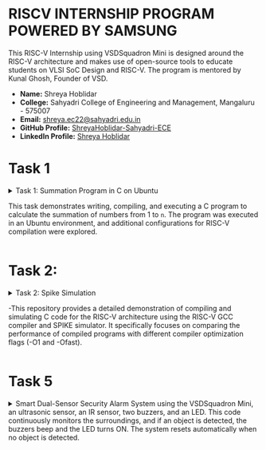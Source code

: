 # RISCV INTERNSHIP PROGRAM POWERED BY SAMSUNG 
This RISC-V Internship using VSDSquadron Mini is designed around the RISC-V architecture and makes use of open-source tools to educate students on VLSI SoC Design and RISC-V. The program is mentored by Kunal Ghosh, Founder of VSD.


- **Name:** Shreya Hoblidar 
- **College:** Sahyadri College of Engineering and Management, Mangaluru - 575007  
- **Email:** [shreya.ec22@sahyadri.edu.in](mailto:shreya.ec22@sahyadri.edu.in)  
- **GitHub Profile:** [ShreyaHoblidar-Sahyadri-ECE](https://github.com/ShreyaHoblidar-Sahyadri-ECE)  
- **LinkedIn Profile:** [Shreya Hoblidar](https://www.linkedin.com/in/shreyahoblidar/)

# Task 1
<details>
<summary> Task 1: Summation Program in C on Ubuntu

This task demonstrates writing, compiling, and executing a C program to calculate the summation of numbers from 1 to `n`. The program was executed in an Ubuntu environment, and additional configurations for RISC-V compilation were explored.

</summary>
---

## Steps Performed

### 1. **Installing Text Editor (`leafpad`)**
- Attempted to open a file using the `leafpad` text editor.
- The command `leafpad` was not found, so it was installed using:
  ```bash
  sudo apt install leafpad

![Installing Text Editor](https://github.com/ShreyaHoblidar-Sahyadri-ECE/ShreyaHoblidar/blob/6d8a613923f4dcdb28f42944381870f95b76b432/Task1/task%201.png)

### 2. **Write the C program***
```bash
  leafpad sum1ton.c
```
![C Program code](https://github.com/ShreyaHoblidar-Sahyadri-ECE/ShreyaHoblidar/blob/e49b71ae766534af43542706462726dfcff2fac5/Task1/task11.png)

### 3.Compile and run the program:
```bash
gcc sum1ton.c
./a.out
```
### 4.Cross-compile for RISC-V:
-Install riscv64-unknown-elf-gcc.
-Use the following command to compile:
```bash
 riscv64-unknown-elf-gcc -O1 -mabi=lp64 -march=rv64i -o sum1ton.o sum1ton.c
```
-Verify the object file:
```bash
ls -ltr sum1ton.o
```
![Screenshot 3](https://github.com/ShreyaHoblidar-Sahyadri-ECE/ShreyaHoblidar/blob/c575a7a47de52a4622779829d5055f15e6648b63/Task1/task01.png)
![Screenshot 4](https://github.com/ShreyaHoblidar-Sahyadri-ECE/ShreyaHoblidar/blob/95288b8154562f58a43bc94a63d45badede232e8/Task1/task111.png)
![Screenshot 5](https://github.com/ShreyaHoblidar-Sahyadri-ECE/ShreyaHoblidar/blob/7c449bece1095d4c13b83986f9fcd41a5d74fda1/Task1/task1111.png)
</details>

# Task 2:
<details>
  <summary> Task 2: Spike Simulation

-This repository provides a detailed demonstration of compiling and simulating C code for the RISC-V architecture using the RISC-V GCC compiler and SPIKE simulator. It specifically focuses on comparing the performance of compiled programs with different compiler optimization flags (-O1 and -Ofast).
</summary>

### Objective
- Understand how to compile a simple C program for the RISC-V architecture.
- Use RISC-V GCC to compile the program with different optimization levels (-O1 and -Ofast).
- Analyze the performance of the program using the SPIKE simulator.
- Compare the assembly output and program execution flow with different optimization levels.

###  Compile Using RISC-V GCC
- The C program is compiled using the riscv64-unknown-elf-gcc compiler. The target architecture is rv64i (64-bit RISC-V) and the ABI is lp64.

- Compile with -O1 Optimization:
To compile with basic optimization (-O1), use the following command:
```bash
 riscv64-unknown-elf-gcc -O1 -mabi=lp64 -march=rv64i -o swift.o swift.c
```
### Disassemble Object File:
- To view the assembly code generated by the compiler, use the following command:
 ```bash
riscv64-unknown-elf-objdump -d swift.o
```
- We can also minimize the output for easier reading:
  ```bash
   riscv64-unknown-elf-objdump -d swift.o | less

![Screenshot 1](https://github.com/ShreyaHoblidar-Sahyadri-ECE/ShreyaHoblidar/blob/675ffc0eaa81ebd3ee3de85fb6412c27552b5dcf/Task2/1.jpg)

### Run SPIKE Simulation
- To simulate the compiled RISC-V program in non-debug mode, use the following command:
  ```bash
  spike pk swift.o
  
</details>

# Task 5
<details>
 <summary>  Smart Dual-Sensor Security Alarm System using the VSDSquadron Mini, an ultrasonic sensor, an IR sensor, two buzzers, and an LED. This code continuously monitors the surroundings, and if an object is detected, the buzzers beep and the LED turns ON. The system resets automatically when no object is detected.</summary>

 # Smart Dual-Sensor Security Alarm System

## Overview
This project is a Smart Dual-Sensor Security Alarm System that continuously monitors for intruders using both an ultrasonic sensor and an IR sensor. If any object is detected within a predefined range, the system will activate two buzzers as an alarm and turn on an LED as a visual warning. The system runs automatically without requiring any manual activation or push button.

### Key Features:
- Automated Intruder Detection: Uses both an ultrasonic sensor and an IR sensor to detect objects.
- Dual-Stage Alert System:
  If an object is detected by either sensor, the LED turns ON and both buzzers sound an alarm.
- Continuous Monitoring: The system runs 24/7 without needing manual activation.
- Versatile Applications: Can be used for home security, restricted area monitoring, or smart door alarms.
  
## Components Required
- *VSD Squadron Mini*
- *Ultrasonic Sensor* 
- LED* (to display the output)
- *Breadboard*
- *IR Sensor*
- *Jumper wires*
- *VS Code* (for software development)
- *PlatformIO* (multi-framework professional IDE)

## How It Works
- The system continuously monitors the surroundings.
- If the ultrasonic sensor detects an object within 20 cm, it triggers the alarm.
- If the IR sensor detects movement or an object, it also triggers the alarm.
- When an intruder is detected, both buzzers will beep repeatedly, and the LED will turn ON.
- The alarm stops when no object is detected by both sensors.

![Circuit diagram](https://github.com/ShreyaHoblidar-Sahyadri-ECE/ShreyaHoblidar/blob/f7d95860f3624a8e3ceb19f0e193f6286c06e0f4/Task%205/duoble_smart.png)

## Code
# Working of code
- Initial Setup:
Configures GPIO pins for LED, buzzers, ultrasonic sensor, and IR sensor.
The LED and buzzers are initially off.

-Continuous Monitoring:
The system constantly checks for objects using ultrasonic and IR sensors.
The ultrasonic sensor measures distance and returns the value in centimeters.
The IR sensor detects nearby objects (it outputs LOW when something is detected).
Alarm Activation:
If the distance is less than 20 cm or the IR sensor detects an object, the LED turns ON and both buzzers beep in a pattern.

-Alarm Deactivation:
If no object is detected, the LED and buzzers remain OFF.

## Program
``` bash
#include <ch32v00x.h>

void Delay_us(uint32_t us) {
    for (uint32_t i = 0; i < (us * 8); i++) {
        __NOP();
    }
}

void GPIO_Config(void) {
    RCC_APB2PeriphClockCmd(RCC_APB2Periph_GPIOA | RCC_APB2Periph_GPIOC, ENABLE);

    GPIO_InitTypeDef GPIO_InitStructure = {0};

    // Trig Pin (PA1) - Output
    GPIO_InitStructure.GPIO_Pin = GPIO_Pin_1;
    GPIO_InitStructure.GPIO_Mode = GPIO_Mode_Out_PP;
    GPIO_InitStructure.GPIO_Speed = GPIO_Speed_50MHz;
    GPIO_Init(GPIOA, &GPIO_InitStructure);

    // Echo Pin (PA2) - Input
    GPIO_InitStructure.GPIO_Pin = GPIO_Pin_2;
    GPIO_InitStructure.GPIO_Mode = GPIO_Mode_IN_FLOATING;
    GPIO_Init(GPIOA, &GPIO_InitStructure);

    // LED (PC2) - Output
    GPIO_InitStructure.GPIO_Pin = GPIO_Pin_2;
    GPIO_InitStructure.GPIO_Mode = GPIO_Mode_Out_PP;
    GPIO_Init(GPIOC, &GPIO_InitStructure);
}

uint16_t MeasureDistance() {
    uint32_t time = 0;
    uint32_t timeout = 300000;

    // Send Trigger pulse (10µs)
    GPIO_WriteBit(GPIOA, GPIO_Pin_1, RESET);
    Delay_us(2);
    GPIO_WriteBit(GPIOA, GPIO_Pin_1, SET);
    Delay_us(10);
    GPIO_WriteBit(GPIOA, GPIO_Pin_1, RESET);

    // Wait for Echo HIGH
    while (GPIO_ReadInputDataBit(GPIOA, GPIO_Pin_2) == 0 && timeout--);
    if (timeout == 0) return 999; // Timeout: No object detected

    timeout = 300000;
    while (GPIO_ReadInputDataBit(GPIOA, GPIO_Pin_2) == 1 && timeout--) {
        time++;
    }
    if (timeout == 0) return 999; // Timeout: No object detected

    return (time / 58); // Convert to cm
}

int main(void) {
    SystemCoreClockUpdate();
    GPIO_Config();
    Delay_us(500);

    while (1) {
        uint16_t distance = MeasureDistance();

        if (distance < 10) {
            GPIO_WriteBit(GPIOC, GPIO_Pin_2, SET);  // LED ON
        } else {
            GPIO_WriteBit(GPIOC, GPIO_Pin_2, RESET); // LED OFF
        }

        Delay_us(100000);
    }
}
```
#Project Applications:
-  Smart Door Alarm – Detects if someone is near.
-  Obstacle Avoidance System – Used in robotics.
-  Blind Assistance Device – Alerts users when objects are close.

  </details>










